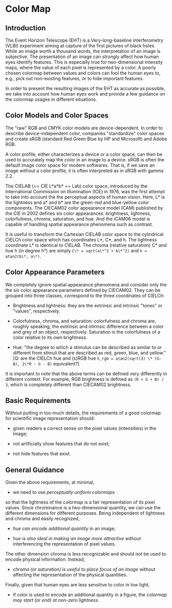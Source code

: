 # Color Map

## Introduction

The Event Horizon Telescope (EHT) is a Very-long-baseline
interferometry (VLBI) experiment aiming at capture of the first
pictures of black holes.  While an image worth a thousand words, the
interpretation of an image is subjective.  The presentation of an
image can strongly affect how human eyes identify features.  This is
especially true for two-dimensional intensity maps, where the value of
each pixel is represented by a color.  A poorly chosen colormap
between values and colors can fool the human eyes to, e.g., pick out
non-existing features, or to hide important features.

In order to present the resulting images of the EHT as accurate as
possible, we take into account how human eyes work and provide a few
guidance on the colormap usages in different situations.

## Color Models and Color Spaces

The "raw" RGB and CMYK color models are device-dependent.  In order to
describe device-independent color, companies "standardize" color spaces
and create sRGB (standard Red Green Blue by HP and Microsoft) and
Adobe RGB.

A color profile, either characterizes a device or a color space, can
then be used to accurately map the color in an image to a device.
sRGB is often the default image color space for modern softwares.
That is, if we save an image without a color profile, it is often
interpreted as in sRGB with gamma 2.2.

The CIELAB (== CIE L\*a\*b\* == Lab) color space, introduced by the
International Commission on Illumination (ICE) in 1976, was the first
attempt to take into account the the perceptual aspects of human
vision.  Here, L\* is the lightness and a\* and b\* are the green-red
and blue-yellow color components.  The CIECAM02 color appearance model
(CAM) published by the CIE in 2002 defines six color appearances:
brightness, lightness, colorfulness, chroma, saturation, and hue.  And
the iCAM06 model is capable of handling spatial appearance phenomena
such as contrast.

It is useful to transform the Cartesian CIELAB color space to the
cylindrical CIELCh color space which has coordinates L\*, C\*, and h.
The lightness coordinate L\* is identical to CIELAB.  The chroma
(relative saturation) C\* and hue h (in degree h°) are simply `C\* =
sqrt(a\*^2 + b\*^2)` and `h = atan2(b\*, a\*)`.

## Color Appearance Parameters

We completely ignore spatial appearance phenomena and consider only
the the six color appearance parameters defined by CIECAM02.  They can
be grouped into three classes, correspond to the three coordinates of
CIELCh:

- Brightness and lightness: they are the extrinsic and intrinsic
  "tones" or "values", respectively.

- Colorfulness, chroma, and saturation: colorfulness and chroma are,
  roughly speaking, the extrinsic and intrinsic difference between a
  color and grey of an object, respectively.  Saturation is the
  colorfulness of a color relative to its own brightness.

- Hue: "the degree to which a stimulus can be described as similar to
  or different from stimuli that are described as red, green, blue,
  and yellow."  [Q: are the CIELCh hue and (s)RGB hue `h_rgb =
  atan2(sqrt(3) \* (G-B), 2\*R - G - B)` equivalent?]

It is important to note that the above terms can be defined very
differently in different context.  For example, RGB brightness is
defined as `(R + G + B) / 3`, which is completely different than
CIECAM02 brightness.

## Basic Requirements

Without putting in too much details, the requirements of a good
colormap for scientific image representation should:

- given readers a correct sense on the pixel values (intensities) in
  the image;

- not artificially show features that do not exist;

- not hide features that exist.

## General Guidance

Given the above requirements, at minimal,

- we need to use *perceptually uniform colormaps*

so that the lightness of the colormap is a fair representation of its
pixel values.  Since chrominance is a two-dimensional quantity, we can
use the different dimensions for different purposes.  Being
independent of lightness and chroma and easily recognized,

- *hue can encode additional quantity* in an image;

- *hue is also ideal in making an image more attractive* without
  interferencing the representation of pixel values.

The other dimension chroma is less recognizable and should not be used
to encode physical information.  Instead,

- *chroma (or saturation) is useful to place focus of an image*
  without affecting the representation of the physical quantities.

Finally, given that human eyes are less sensitive to color in low
light,

- if color is used to encode an additional quantity in a figure, the
  *colormap may start (or end) at non-zero lightness*.
